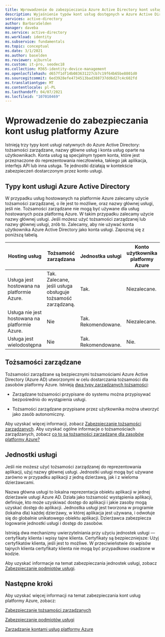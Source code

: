 ```yaml
---
title: Wprowadzenie do zabezpieczania Azure Active Directory kont usług
description: Wyjaśnienie typów kont usług dostępnych w Azure Active Directory.
services: active-directory
author: BarbaraSelden
manager: daveba
ms.service: active-directory
ms.workload: identity
ms.subservice: fundamentals
ms.topic: conceptual
ms.date: 3/1/2021
ms.author: baselden
ms.reviewer: ajburnle
ms.custom: it-pro, seodec18
ms.collection: M365-identity-device-management
ms.openlocfilehash: d657f1df14b083631227cb7c19f64b65be8801d0
ms.sourcegitcommit: 6ed3928efe4734513bad388737dd6d27c4c602fd
ms.translationtype: MT
ms.contentlocale: pl-PL
ms.lasthandoff: 04/07/2021
ms.locfileid: "107010469"
---
```

# <a name="introduction-to-securing-azure-service-accounts"></a>Wprowadzenie do zabezpieczania kont usług platformy Azure

Istnieją trzy typy kont usługi natywnych do Azure Active Directory: tożsamości zarządzane, nazwy główne usług i konta usług oparte na użytkownikach. Konta usług są specjalnym typem konta, które jest przeznaczone do reprezentowania nieczłowieka, takiego jak aplikacja, interfejs API lub inna usługa. Te jednostki działają w kontekście zabezpieczeń dostarczonym przez konto usługi. 

## <a name="types-of-azure-active-directory-service-accounts"></a>Typy kont usługi Azure Active Directory

W przypadku usług hostowanych na platformie Azure zalecamy użycie tożsamości zarządzanej, o ile jest to możliwe, oraz nazwy głównej usługi, jeśli nie. Tożsamości zarządzane nie mogą być używane dla usług hostowanych poza platformą Azure. W takim przypadku zalecamy użycie nazwy głównej usługi. Jeśli możesz użyć tożsamości zarządzanej lub nazwy głównej usługi, zrób to. Zalecamy, aby nie używać konta użytkownika Azure Active Directory jako konta usługi. Zapoznaj się z poniższą tabelą.
 

| Hosting usług| Tożsamość zarządzana| Jednostka usługi| Konto użytkownika platformy Azure |
| - | - | - | - |
|Usługa jest hostowana na platformie Azure.| Tak. <br>Zalecane, jeśli usługa <br>obsługuje tożsamość zarządzaną.| Tak.| Niezalecane. |
| Usługa nie jest hostowana na platformie Azure.| Nie| Tak. Rekomendowane.| Niezalecane. |
| Usługa jest wielodostępna| Nie| Tak. Rekomendowane.| Nie. |


## <a name="managed-identities"></a>Tożsamości zarządzane

Tożsamości zarządzane są bezpiecznymi tożsamościami Azure Active Directory (Azure AD) utworzonymi w celu dostarczania tożsamości dla zasobów platformy Azure. Istnieją [dwa typy zarządzanych tożsamości](../managed-identities-azure-resources/overview.md#managed-identity-types): 
 
* Zarządzane tożsamości przypisane do systemu można przypisywać bezpośrednio do wystąpienia usługi. 

* Tożsamości zarządzane przypisane przez użytkownika można utworzyć jako zasób autonomiczny. 

Aby uzyskać więcej informacji, zobacz [Zabezpieczanie tożsamości zarządzanych](service-accounts-managed-identities.md). Aby uzyskać ogólne informacje o tożsamościach zarządzanych, zobacz [co to są tożsamości zarządzane dla zasobów platformy Azure?](../managed-identities-azure-resources/overview.md)

## <a name="service-principals"></a>Jednostki usługi

Jeśli nie możesz użyć tożsamości zarządzanej do reprezentowania aplikacji, użyj nazwy głównej usługi. Jednostki usługi mogą być używane zarówno w przypadku aplikacji z jedną dzierżawą, jak i z wieloma dzierżawcami. 

Nazwa główna usługi to lokalna reprezentacja obiektu aplikacji w jednej dzierżawie usługi Azure AD. Działa jako tożsamość wystąpienia aplikacji, definiuje, kto może uzyskiwać dostęp do aplikacji i jakie zasoby mogą uzyskać dostęp do aplikacji. Jednostka usługi jest tworzona w programie (lokalna dla) każdej dzierżawy, w której aplikacja jest używana, i odwołuje się do globalnie unikatowego obiektu aplikacji. Dzierżawca zabezpiecza logowanie jednostki usługi i dostęp do zasobów.

Istnieją dwa mechanizmy uwierzytelniania przy użyciu jednostek usługi — certyfikaty klienta i wpisy tajne klienta. Certyfikaty są bezpieczniejsze: Użyj certyfikatów klienta, jeśli jest to możliwe. W przeciwieństwie do wpisów tajnych klienta certyfikaty klienta nie mogą być przypadkowo osadzone w kodzie.

Aby uzyskać informacje na temat zabezpieczania jednostek usługi, zobacz [Zabezpieczanie podmiotów usługi](service-accounts-principal.md).

 
## <a name="next-steps"></a>Następne kroki


Aby uzyskać więcej informacji na temat zabezpieczania kont usług platformy Azure, zobacz:

[Zabezpieczanie tożsamości zarządzanych](service-accounts-managed-identities.md)

[Zabezpieczanie podmiotów usługi](service-accounts-principal.md)

[Zarządzanie kontami usług platformy Azure](service-accounts-governing-azure.md)
